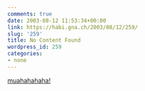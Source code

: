 ```yaml
---
comments: true
date: 2003-08-12 11:53:34+00:00
link: https://habi.gna.ch/2003/08/12/259/
slug: '259'
title: No Content Found
wordpress_id: 259
categories:
- none
---
```


[muahahahaha!](http://validator.w3.org/check?uri=http://www.microsoft.com)
